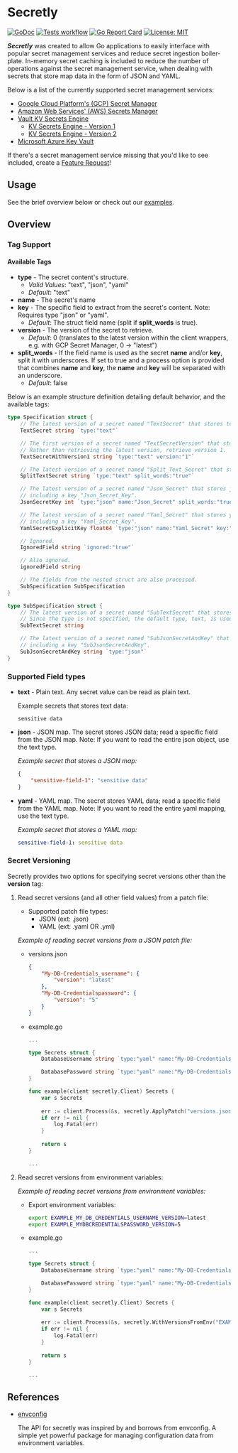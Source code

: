 # Secretly

[![GoDoc](https://godoc.org/github.com/jack-mcveigh/secretly?status.svg)](https://godoc.org/github.com/jack-mcveigh/secretly)
[![Tests workflow](https://img.shields.io/github/actions/workflow/status/jack-mcveigh/secretly/unit-test-base.yaml?branch=main&longCache=true&label=tests&logo=github&logoColor=fff)](https://github.com/jack-mcveigh/secretly/actions?query=workflow%3ATest%20Base)
[![Go Report Card](https://goreportcard.com/badge/github.com/jack-mcveigh/secretly)](https://goreportcard.com/report/github.com/jack-mcveigh/secretly)
[![License: MIT](https://img.shields.io/badge/license-MIT-yellow.svg)](https://opensource.org/licenses/MIT)

___Secretly___ was created to allow Go applications to easily interface with popular secret management services and reduce secret ingestion boiler-plate. In-memory secret caching is included to reduce the number of operations against the secret management service, when dealing with secrets that store map data in the form of JSON and YAML.

Below is a list of the currently supported secret management services:

* [Google Cloud Platform's (GCP) Secret Manager](https://cloud.google.com/secret-manager)
* [Amazon Web Services' (AWS) Secrets Manager](https://aws.amazon.com/secrets-manager/)
* [Vault KV Secrets Engine](https://developer.hashicorp.com/vault/docs/secrets/kv)
  * [KV Secrets Engine - Version 1](https://developer.hashicorp.com/vault/docs/secrets/kv/kv-v1)
  * [KV Secrets Engine - Version 2](https://developer.hashicorp.com/vault/docs/secrets/kv/kv-v2)
* [Microsoft Azure Key Vault](https://azure.microsoft.com/en-us/products/key-vault/)

If there's a secret management service missing that you'd like to see included, create a [Feature Request](https://github.com/jack-mcveigh/secretly/issues/new)!

## Usage

See the brief overview below or check out our [examples](examples).

## Overview

### Tag Support

#### Available Tags

* __type__ - The secret content's structure.
  * _Valid Values_: "text", "json", "yaml"
  * _Default_: "text"
* __name__ - The secret's name
* __key__ - The specific field to extract from the secret's content. Note: Requires type "json" or "yaml".
  * _Default_: The struct field name (split if __split_words__ is true).
* __version__ - The version of the secret to retrieve.
  * _Default_: 0 (translates to the latest version within the client wrappers, e.g. with GCP Secret Manager, 0 -> "latest")
* __split_words__ - If the field name is used as the secret __name__ and/or __key__, split it with underscores. If set to true and a process option is provided that combines __name__ and __key__, the __name__ and __key__ will be separated with an underscore.
  * _Default_: false

Below is an example structure definition detailing default behavior, and the available tags:

```go
type Specification struct {
    // The latest version of a secret named "TextSecret" that stores text data.
    TextSecret string `type:"text"`

    // The first version of a secret named "TextSecretVersion" that stores text data.
    // Rather than retrieving the latest version, retrieve version 1.
    TextSecretWithVersion1 string `type:"text" version:"1"`

    // The latest version of a secret named "Split_Text_Secret" that stores text data.
    SplitTextSecret string `type:"text" split_words:"true"`

    // The latest version of a secret named "Json_Secret" that stores json data
    // including a key "Json_Secret_Key".
    JsonSecretKey int `type:"json" name:"Json_Secret" split_words:"true"`

    // The latest version of a secret named "Yaml_Secret" that stores yaml data
    // including a key "Yaml_Secret_Key".
    YamlSecretExplicitKey float64 `type:"json" name:"Yaml_Secret" key:"Yaml_Secret_Key"`

    // Ignored.
    IgnoredField string `ignored:"true"`

    // Also ignored.
    ignoredField string

    // The fields from the nested struct are also processed.
    SubSpecification SubSpecification
}

type SubSpecification struct {
    // The latest version of a secret named "SubTextSecret" that stores text data.
    // Since the type is not specified, the default type, text, is used.
    SubTextSecret string

    // The latest version of a secret named "SubJsonSecretAndKey" that stores yaml data
    // including a key "SubJsonSecretAndKey".
    SubJsonSecretAndKey string `type:"json"`
}
```

### Supported Field types

* __text__ - Plain text. Any secret value can be read as plain text.

    Example secrets that stores text data:

    ```text
    sensitive data
    ```

* __json__ - JSON map. The secret stores JSON data; read a specific field from the JSON map. Note: If you want to read the entire json object, use the text type.

    _Example secret that stores a JSON map:_

    ```json
    {
        "sensitive-field-1": "sensitive data"
    }
    ```

* __yaml__ - YAML map. The secret stores YAML data; read a specific field from the YAML map. Note: If you want to read the entire yaml mapping, use the text type.

    _Example secret that stores a YAML map:_

    ```yaml
    sensitive-field-1: sensitive data
    ```

### Secret Versioning

Secretly provides two options for specifying secret versions other than the __version__ tag:

1. Read secret versions (and all other field values) from a patch file:
    * Supported patch file types:
        * JSON (ext: .json)
        * YAML (ext: .yaml OR .yml)

    _Example of reading secret versions from a JSON patch file:_

    * versions.json

        ```json
        {
            "My-DB-Credentials_username": {
                "version": "latest"
            },
            "My-DB-Credentialspassword": {
                "version": "5"
            }
        }
        ```

    * example.go

        ```go
        ...

        type Secrets struct {
            DatabaseUsername string `type:"yaml" name:"My-DB-Credentials" key:"username" split_words:"true"`

            DatabasePassword string `type:"yaml" name:"My-DB-Credentials" key:"password"`
        }

        func example(client secretly.Client) Secrets {
            var s Secrets
            
            err := client.Process(&s, secretly.ApplyPatch("versions.json"))
            if err != nil {
                log.Fatal(err)
            }
            
            return s
        }

        ...
        ```

2. Read secret versions from environment variables:

    _Example of reading secret versions from environment variables:_

    * Export environment variables:

        ```bash
        export EXAMPLE_MY_DB_CREDENTIALS_USERNAME_VERSION=latest
        export EXAMPLE_MYDBCREDENTIALSPASSWORD_VERSION=5
        ```

    * example.go

        ```go
        ...

        type Secrets struct {
            DatabaseUsername string `type:"yaml" name:"My-DB-Credentials" key:"username" split_words:"true"`

            DatabasePassword string `type:"yaml" name:"My-DB-Credentials" key:"password"`
        }

        func example(client secretly.Client) Secrets {
            var s Secrets
            
            err := client.Process(&s, secretly.WithVersionsFromEnv("EXAMPLE"))
            if err != nil {
                log.Fatal(err)
            }
            
            return s
        }

        ...
        ```

## References

* [envconfig](https://github.com/kelseyhightower/envconfig)

    The API for secretly was inspired by and borrows from envconfig. A simple yet powerful package for managing configuration data from environment variables.
